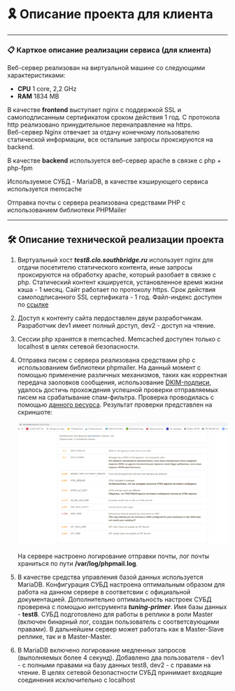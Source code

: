 # 🎗️  Описание проекта для клиента

---

### 📋 Карткое описание реализации сервиса (для клиента)

Веб-сервер реализован на виртуальной машине со следующими характеристиками:
 - **CPU** 1 core, 2,2 GHz
 - **RAM** 1834 MB  
  
В качестве **frontend** выступает nginx с поддержкой SSL и самоподписанным сертификатом сроком действия 1 год. С протокола http реализовано принудительное перенаправление на https.  
Веб-сервер Nginx отвечает за отдачу конечному пользователю статической информации, все остальные запросы проксируются на backend.  

В качестве **backend** используется веб-сервер apache в связке с php + php-fpm  

Используемое СУБД - MariaDB, в качестве кэширующего сервиса используется memcache  

Отправка почты с сервера реализована средствами PHP с использованием библиотеки PHPMailer  

---

## 🛠️ Описание технической реализации проекта

1. Виртуальный хост ***test8.clo.southbridge.ru*** использует nginx для отдачи посетителю статического контента, иные запросы проксируются на обработку apache, который разобает в связке с php. Статический контент кэшируется, установленное время жизни кэша - 1 месяц. Сайт работает по протоколу https. Срок действия самоподписанного SSL сертификата - 1 год. Файл-индекс доступен по [ссылке](https://github.com/SergeyErshov/Southbridge/blob/main/configs/index.php)  

2. Доступ к контенту сайта пердоставлен двум разработчикам. Разработчик dev1 имеет полный доступ, dev2 - доступ на чтение.

3. Сессии php хранятся в memcached. Memcached доступен только с localhost в целях сетевой безопасности.

4. Отправка писем с сервера реализована средствами php с использованием библиотеки phpmailer. На данный момент с помощью применение различных механизмов, таких как корректная передача заоловков сообщения, использование [DKIM-подписи](https://github.com/SergeyErshov/Southbridge/blob/main/configs/dkim.txt), удалось достичь прохождения успешной проверки отправляемых писем на срабатывание спам-фильтра. Проверка проводилась с помощью [данного ресурса](https://www.mail-tester.com/). Результат проверки представлен на скриншоте:  
   
   ![spamtest](https://github.com/SergeyErshov/Southbridge/blob/main/raw/mail_spam_check.png "spamtest")

    На сервере настроено логирование отправки почты, лог почты храниться по пути **/var/log/phpmail.log**.

5. В качестве средства управления базой данных используется MariaDB. Конфигурация СУБД настроена оптимальным образом для работа на данном сервере в соответсвии с официальной документацией. Дополнительно оптимальность настроек СУБД проверена с помощью интсрумента ***tuning-primer***. Имя базы данных - **test8**.
   СУБД подготовлено для работы в реплики в роли Master (включен бинарный лог, создан пользователь с соответсвующими правами). В дальнейшем сервер может работать как в Master-Slave реплике, так и в Master-Master.

6. В MariaDB включено логирование медленных запросов (выполняемых более 4 секунд). Добавлено два пользователя - dev1 - с полными правами на базу данных test8, dev2 - с правами на чтение. В целях сетевой безопастности СУБД принимает входящие соединения исключительно с localhost

